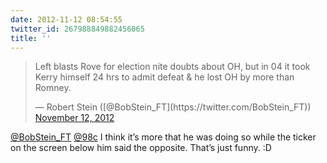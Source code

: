 ```yaml
---
date: 2012-11-12 08:54:55
twitter_id: 267988849882456065
title: ''
---
```


<blockquote class="twitter-tweet"><p lang="en" dir="ltr">Left blasts Rove for election nite doubts about OH, but in 04 it took Kerry himself 24 hrs to admit defeat &amp; he lost OH by more than Romney.</p>&mdash; Robert Stein ([@BobStein_FT](https://twitter.com/BobStein_FT)) <a href="https://twitter.com/BobStein_FT/status/267804705713967105?ref_src=twsrc%5Etfw">November 12, 2012</a></blockquote>
<script async src="https://platform.twitter.com/widgets.js" charset="utf-8"></script>

[@BobStein_FT](https://twitter.com/BobStein_FT) [@98c](https://twitter.com/98c) I think it’s more that he was doing so while the ticker on the screen below him said the opposite. That’s just funny. :D

